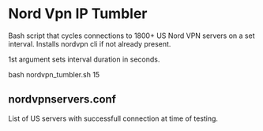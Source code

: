 # Nord Vpn IP Tumbler

Bash script that cycles connections to 1800+ US Nord VPN servers on a set interval.
Installs nordvpn cli if not already present.

1st argument sets interval duration in seconds.

  bash nordvpn_tumbler.sh 15
  

## nordvpnservers.conf
List of US servers with successfull connection at time of testing.

